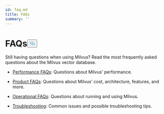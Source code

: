 ```yaml
---
id: faq.md
title: FAQs
summary: ''
---
```

<h1 id="FAQs" class="common-anchor-header">FAQs<button data-href="#FAQs" class="anchor-icon" translate="no">
      <svg translate="no"
        aria-hidden="true"
        focusable="false"
        height="20"
        version="1.1"
        viewBox="0 0 16 16"
        width="16"
      >
        <path
          fill="#0092E4"
          fill-rule="evenodd"
          d="M4 9h1v1H4c-1.5 0-3-1.69-3-3.5S2.55 3 4 3h4c1.45 0 3 1.69 3 3.5 0 1.41-.91 2.72-2 3.25V8.59c.58-.45 1-1.27 1-2.09C10 5.22 8.98 4 8 4H4c-.98 0-2 1.22-2 2.5S3 9 4 9zm9-3h-1v1h1c1 0 2 1.22 2 2.5S13.98 12 13 12H9c-.98 0-2-1.22-2-2.5 0-.83.42-1.64 1-2.09V6.25c-1.09.53-2 1.84-2 3.25C6 11.31 7.55 13 9 13h4c1.45 0 3-1.69 3-3.5S14.5 6 13 6z"
        ></path>
      </svg>
    </button></h1><p>Still having questions when using Milvus? Read the most frequently asked questions about the Milvus vector database.</p>
<ul>
<li><p><a href="/docs/ko/performance_faq.md">Performance FAQs</a>: Questions about Milvus’ performance.</p></li>
<li><p><a href="/docs/ko/product_faq.md">Product FAQs</a>: Questions about Milvus’ cost, architecture, features, and more.</p></li>
<li><p><a href="/docs/ko/operational_faq.md">Operational FAQs</a>: Questions about running and using Milvus.</p></li>
<li><p><a href="/docs/ko/troubleshooting.md">Troubleshooting</a>: Common issues and possible troubleshooting tips.</p></li>
</ul>
